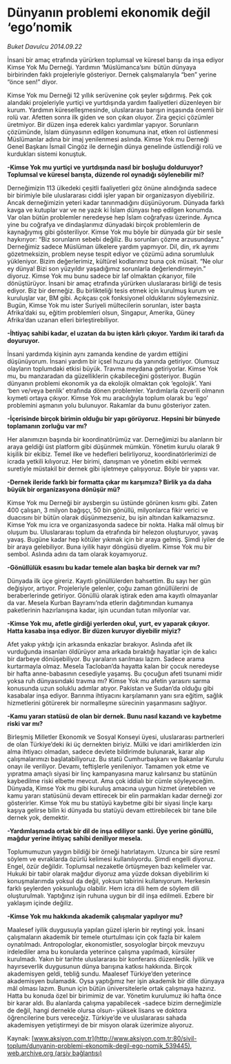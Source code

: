 # Dünyanın problemi ekonomik değil ‘ego’nomik

*Buket Davulcu 2014.09.22*

<div class="pNewsDetailMainContent" itemprop="articleBody">
 <p>
  İnsani bir amaç etrafında yürürken toplumsal ve küresel barışı da inşa ediyor Kimse Yok Mu Derneği. Yardımın ‘Müslümanca’sını  bütün dünyaya birbirinden faklı projeleriyle gösteriyor. Dernek çalışmalarıyla “ben” yerine “önce sen!” diyor.
 </p>
 <p>
  Kimse Yok mu Derneği 12 yıllık serüvenine çok şeyler sığdırmış. Pek çok alandaki projeleriyle yurtiçi ve yurtdışında yardım faaliyetleri düzenleyen bir kurum. Yardımın küreselleşmesinde, uluslararası barışın inşasında önemli bir rolü var. Afetten sonra ilk giden ve son çıkan oluyor. Zira geçici çözümler üretmiyor. Bir düzen inşa ederek kalıcı yardımlar yapıyor. Sorunların çözümünde, İslam dünyasının edilgen konumuna inat, etken rol üstlenmesi Müslümanlar adına bir imaj yenilenmesi aslında. Kimse Yok mu Derneği Genel Başkanı İsmail Cingöz ile derneğin dünya genelinde üstlendiği rolü ve kurdukları sistemi konuştuk.
 </p>
 <p>
  <strong>
   -Kimse Yok mu yurtiçi ve yurtdışında nasıl bir boşluğu dolduruyor? Toplumsal ve küresel barışta, düzende rol oynadığı söylenebilir mi?
  </strong>
 </p>
 <p>
  Derneğimizin 113 ülkedeki çeşitli faaliyetleri göz önüne alındığında sadece bir birimiyle bile uluslararası ciddi işler yapan bir organizasyon diyebiliriz. Ancak derneğimizin yeteri kadar tanınmadığını düşünüyorum. Dünyada farklı kavga ve kutuplar var ve ne yazık ki İslam dünyası hep edilgen konumda. Var olan bütün problemler neredeyse hep İslam coğrafyası üzerinde. Ayrıca yine bu coğrafya ve dindaşlarımız dünyadaki birçok problemlerin de kaynağıymış gibi gösteriliyor. Kimse Yok mu böyle bir dünyada gür bir sesle haykırıyor: “Biz sorunların sebebi değiliz. Bu sorunları çözme arzusundayız.” Derneğimiz sadece Müslüman ülkelere yardım yapmıyor. Dil, din, ırk ayrımı gözetmeksizin, problem neyse tespit ediyor ve çözümü adına sorumluluk yükleniyor. Bizim değerlerimiz, kültürel kodlarımız buna çok müsait. “Ne olur ey dünya! Bizi son yüzyıldır yaşadığımız sorunlarla değerlendirmeyin.” diyoruz. Kimse Yok mu bunu sadece bir laf olmaktan çıkarıyor, fiile dönüştürüyor. İnsani bir amaç etrafında yürürken uluslararası birliği de tesis ediyor. Biz bir derneğiz. Bu birlikteliği tesis etmek için kurulmuş kurum ve kuruluşlar var, BM gibi. Açıkçası çok fonksiyonel olduklarını söylemezsiniz. Bugün, Kimse Yok mu ister Suriyeli mültecilerin sorunları, ister başta Afrika’daki su, eğitim problemleri olsun, Singapur, Amerika, Güney Afrika’dan uzanan elleri birleştirebiliyor.
 </p>
 <p>
  <strong>
   -İhtiyaç sahibi kadar, el uzatan da bu işten kârlı çıkıyor. Yardım iki tarafı da doyuruyor.
  </strong>
 </p>
 <p>
  İnsani yardımda kişinin aynı zamanda kendine de yardım ettiğini düşünüyorum. İnsani yardım bir içsel huzuru da yanında getiriyor. Olumsuz olayların toplumdaki etkisi büyük. Travma meydana getiriyorlar. Kimse Yok mu, bu manzaradan da güzelliklerin çıkabileceğini gösteriyor. Bugün dünyanın problemi ekonomik ya da ekolojik olmaktan çok ‘egolojik’. Yani ‘ben ve/veya benlik’ etrafında dönen problemler. Yardımlarla özverili olmanın kıymeti ortaya çıkıyor. Kimse Yok mu aracılığıyla toplum olarak bu ‘ego’ problemini aşmanın yolu bulunuyor. Rakamlar da bunu gösteriyor zaten.
 </p>
 <p>
  <strong>
   -İçerisinde birçok birimin olduğu bir yapı görüyoruz. Hepsini bir bünyede toplamanın zorluğu var mı?
  </strong>
 </p>
 <p>
  Her alanımızın başında bir koordinatörümüz var. Derneğimizi bu alanların bir araya geldiği üst platform gibi düşünmek mümkün. Yönetim kurulu olarak 9 kişilik bir ekibiz. Temel ilke ve hedefleri belirliyoruz, koordinatörlerimizi de icrada yetkili kılıyoruz. Her birimi, danışman ve yönetim ekibi vermek suretiyle müstakil bir dernek gibi işletmeye çalışıyoruz. Böyle bir yapısı var.
 </p>
 <p>
  <strong>
   -Dernek ileride farklı bir formatta çıkar mı karşımıza? Birlik ya da daha büyük bir organizasyona dönüşür mü?
  </strong>
 </p>
 <p>
  Kimse Yok mu Derneği bir aysbergin su üstünde görünen kısmı gibi. Zaten 400 çalışan, 3 milyon bağışçı, 50 bin gönüllü, milyonlarca fikir verici ve duacısını bir bütün olarak düşünmezseniz, bu işin altından kalkamazsınız. Kimse Yok mu icra ve organizasyonda sadece bir nokta. Halka mâl olmuş bir oluşum bu. Uluslararası toplum da etrafında bir helezon oluşturuyor, yavaş yavaş. Bugüne kadar hep kötüler yıkmak için bir araya gelmiş. Şimdi iyiler de bir araya gelebiliyor. Buna iyilik hayır döngüsü diyelim. Kimse Yok mu bir sembol. Aslında adını da tam olarak koyamıyoruz.
 </p>
 <p>
  <strong>
   -Gönüllülük esasını bu kadar temele alan başka bir dernek var mı?
  </strong>
 </p>
 <p>
  Dünyada ilk üçe gireriz. Kayıtlı gönüllülerden bahsettim. Bu sayı her gün değişiyor, artıyor. Projeleriyle gelenler, çoğu zaman gönüllülerini de beraberlerinde getiriyor. Gönüllü olarak iştirak eden ama kayıtlı olmayanlar da var. Mesela Kurban Bayramı’nda etlerin dağıtımından kumanya paketlerinin hazırlanışına kadar, işin ucundan tutan milyonlar var.
 </p>
 <p>
  <strong>
   -Kimse Yok mu, afetle girdiği yerlerden okul, yurt, ev yaparak çıkıyor. Hatta kasaba inşa ediyor. Bir düzen kuruyor diyebilir miyiz?
  </strong>
 </p>
 <p>
  Afet yakıp yıktığı için arkasında enkazlar bırakıyor. Aslında afet ilk vurduğunda insanları öldürüyor ama arkada bıraktığı hayatlar için de kalıcı bir darbeye dönüşebiliyor. Bu yaraların sarılması lazım. Sadece arama kurtarmayla olmaz. Mesela Tacloban’da hayatta kalan bir çocuk neredeyse bir hafta anne-babasının cesediyle yaşamış. Bu çocuğun afeti tsunami midir yoksa ruh dünyasındaki travma mı? Kimse Yok mu afetin yarasını sarma konusunda uzun soluklu adımlar atıyor. Pakistan ve Sudan’da olduğu gibi kasabalar inşa ediyor. Barınma ihtiyacını karşılamanın yanı sıra eğitim, sağlık hizmetlerini götürerek bir normalleşme sürecinin yaşanmasını sağlıyor.
 </p>
 <p>
  <strong>
   -Kamu yararı statüsü de olan bir dernek. Bunu nasıl kazandı ve kaybetme riski var mı?
  </strong>
 </p>
 <p>
  Birleşmiş Milletler Ekonomik ve Sosyal Konseyi üyesi, uluslararası partnerleri de olan Türkiye’deki iki üç dernekten biriyiz. Mülki ve idari amirliklerden izin alma ihtiyacı olmadan, sadece devlete bildirimde bulunarak, karar alıp çalışmalarımızı başlatabiliyoruz. Bu statü Cumhurbaşkanı ve Bakanlar Kurulu onayı ile veriliyor. Devamı, teftişlerle yenileniyor. Tamamen yok etme ve yıpratma amaçlı siyasi bir linç kampanyasına maruz kalırsanız bu statünün kaybedilme riski elbette mevcut. Ama çok iddialı bir cümle söyleyeceğim. Dünyada, Kimse Yok mu gibi kuruluş amacına uygun hizmet üretebilen ve kamu yararı statüsünü devam ettirecek bir elin parmakları kadar derneği zor gösterirler. Kimse Yok mu bu statüyü kaybetme gibi bir siyasi linçle karşı kaşıya gelirse bilin ki dünyada bu statüyü devam ettirebilecek bir tane bile dernek yok, demektir.
 </p>
 <p>
  <strong>
   -Yardımlaşmada ortak bir dil de inşa ediliyor sanki. Üye yerine gönüllü, mağdur yerine ihtiyaç sahibi deniliyor mesela.
  </strong>
 </p>
 <p>
  Toplumumuzun yaygın bildiği bir örneği hatırlatayım. Uzunca bir süre resmî söylem ve evraklarda özürlü kelimesi kullanılıyordu. Şimdi engelli diyoruz. Engel, özür değildir. Toplumsal nezaketle örtüşmeyen bazı kelimeler var. Hukuki bir tabir olarak mağdur diyoruz ama yüzde doksan diyebilirim ki konuşmalarımda yoksul da değil, yoksun tabirini kullanıyorum. Herkesin farklı şeylerden yoksunluğu olabilir. Hem icra dili hem de söylem dili oluşturulmalı. Yaptığınız işin ruhuna uygun bir dil inşa edilmeli. Ezbere bir yaklaşım içinde değiliz.
 </p>
 <p>
  <strong>
   -Kimse Yok mu hakkında akademik çalışmalar yapılıyor mu?
  </strong>
 </p>
 <p>
  Maalesef iyilik duygusuyla yapılan güzel işlerin bir reytingi yok. İnsani çalışmaların akademik bir temele oturtulması için çok fazla bir kalem oynatılmadı. Antropologlar, ekonomistler, sosyologlar birçok mevzuyu irdelediler ama bu konularda yeterince çalışma yapılmadı, kürsüler kurulmadı. Yakın bir tarihte uluslararası bir konferans düzenledik. İyilik ve hayırseverlik duygusunun dünya barışına katkısı hakkında. Birçok akademisyen geldi, tebliğ sundu. Maalesef Türkiye’den yeterince akademisyen bulamadık. Oysa yaptığımız her işin akademik bir dille dünyaya mâl olması lazım. Bunun için bütün üniversitelerle ortak çalışmaya hazırız. Hatta bu konuda özel bir birimimiz de var. Yönetim kurulumuz iki hafta önce bir karar aldı. Bu alanlarda çalışma yapabilecek -sadece bizim derneğimizle de değil, hangi dernekle olursa olsun- yüksek lisans ve doktora öğrencilerine burs vereceğiz. Türkiye’de ve uluslararası sahada akademisyen yetiştirmeyi de bir misyon olarak üzerimize alıyoruz.
 </p>
</div>


Kaynak: [www.aksiyon.com.tr](http://www.aksiyon.com.tr:80/sivil-toplum/dunyanin-problemi-ekonomik-degil-ego-nomik_539445), [web.archive.org (arşiv bağlantısı)](http://web.archive.org/web/20150706040355/http://www.aksiyon.com.tr:80/sivil-toplum/dunyanin-problemi-ekonomik-degil-ego-nomik_539445)
